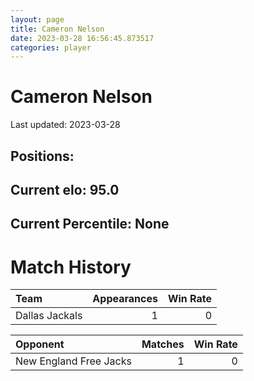 ```yaml
---  
layout: page  
title: Cameron Nelson  
date: 2023-03-28 16:56:45.873517  
categories: player  
---
```

# Cameron Nelson


Last updated: 2023-03-28
## Positions: 

## Current elo: 95.0

## Current Percentile: None

# Match History


| Team           |   Appearances |   Win Rate |
|:---------------|--------------:|-----------:|
| Dallas Jackals |             1 |          0 |

| Opponent               |   Matches |   Win Rate |
|:-----------------------|----------:|-----------:|
| New England Free Jacks |         1 |          0 |